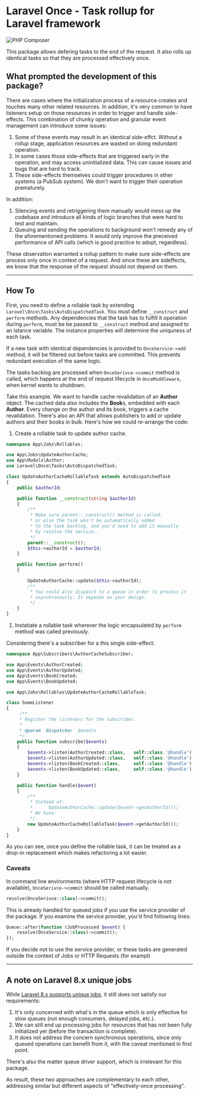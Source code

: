 # Laravel Once - Task rollup for Laravel framework
![PHP Composer](https://github.com/fshafiee/laravel-once/workflows/PHP%20Composer/badge.svg)

This package allows defering tasks to the end of the request. It also rolls up identical tasks so that they are processed effectively once.

## What prompted the development of this package?

There are cases where the initialization process of a resource creates and touches many other related resources.
In addition, it's very common to have listeners setup on those resources in order to trigger and handle side-effects.
This combination of chunky operation and granular event management can introduce some issues:

1. Some of these events may result in an identical side-effct. Without a rollup stage, application resources are wasted on doing redundant operation.
2. In some cases those side-effects that are triggered early in the operation, and may access uninitialized data. This can cause issues and bugs that are hard to track.
3. These side-effects themselves could trigger procedures in other systems (a PubSub system). We don't want to trigger their operation prematurely.

In addition:

1. Silencing events and retriggering them manually would mess up the codebase and introduce all kinds of logic branches that were hard to test and maintain.
2. Queuing and sending the operations to background won't remedy any of the aforementioned problems. It would only improve the preceived performance of API calls (which is good practice to adopt, regardless).

These observation warranted a rollup pattern to make sure side-effects are process only once in context of a request.
And since these are sideffects, we know that the response of the request should not depend on them.

---

## How To

First, you need to define a rollable task by extending `Laravel\Once\Tasks\AutoDispatchedTask`.
You must define `__construct` and `perform` methods.
Any dependencies that the task has to fulfill it operation during `perform`,
must be be passed to `__construct` method and assigned to an istance variable.
The instance properties will determine the uniquness of each task.

If a new task with identical dependencies is provided to `OnceService->add` method, it will be filtered out before tasks are committed.
This prevents redundant execution of the same logic.

The tasks backlog are processed when `OnceSerivce->commit` method is called, which happens at the end of request lifecycle in `OnceMiddleware`, when kernel wants to shutdown.

Take this example. We want to handle cache revalidation of an **Author** object. The cached data also includes the **Book**s, embedded with each **Author**. Every change on the author and its book, triggers a cache revalidation. There's also an API that allows publishers to add or update authors and their books in bulk. Here's how we could re-arrange the code:


1. Create a rollable task to update author cache.
```php
namespace App\Jobs\Rollables;

use App\Jobs\UpdateAuthorCache;
use App\Models\Author;
use Laravel\Once\Tasks\AutoDispatchedTask;

class UpdateAuthorCacheRollableTask extends AutoDispatchedTask
{
    public $authorId;

    public function __construct(string $authorId)
    {
        /**
         * Make sure parent::_construct() method is called.
         * or else the task won't be automatically added
         * to the task backlog, and you'd need to add it manually
         * by resolve the service.
         */
        parent::__construct();
        $this->authorId = $authorId;
    }

    public function perform()
    {

        UpdateAuthorCache::update($this->authorId);
        /**
         * You could also dispatch to a queue in order to process it
         * asynchronously. It depends on your design.
         */
    }
}
```

1. Instatiate a rollable task wherever the logic encapsulated by `perform` method was called previously.

Considering there's a subscriber for a this single side-effect:

```php
namespace App\Subscribers\AuthorCacheSubscriber;

use App\Events\AuthorCreated;
use App\Events\AuthorUpdated;
use App\Events\BookCreated;
use App\Events\BookUpdated;

use App\Jobs\Rollables\UpdateAuthorCacheRollableTask;

class SomeListener
{
     /**
     * Register the listeners for the subscriber.
     *
     * @param  Dispatcher  $events
     */
    public function subscribe($events)
    {
        $events->listen(AuthorCreated::class,   self::class.'@handle');
        $events->listen(AuthorUpdated::class,   self::class.'@handle');
        $events->listen(BookCreated::class,     self::class.'@handle');
        $events->listen(BookUpdated::class,     self::class.'@handle');
    }

    public function handle($event)
    {
        /**
         * Instead of:
         *      UpdateAuthorCache::update($event->getAuthorId());
         * We have:
         */
        new UpdateAuthorCacheRollableTask($event->getAuthorId());
    }
}
```

As you can see, once you define the rollable task, it can be treated as a drop-in replacement which makes refactoring a lot easier.

### Caveats
In command line environments (where HTTP request lifecycle is not available), `OnceSerivce->commit` should be called manually.

```php
resolve(OnceSerivce::class)->commit();
```

This is already handled for queued jobs if you use the service provider of the package.
If you examine the service provider, you'd find following lines:

```php
Queue::after(function (JobProcessed $event) {
    resolve(OnceService::class)->commit();
});
```

If you decide not to use the service provider, or these tasks are generated outside the context of Jobs or HTTP Requests (for exampl)

---

## A note on Laravel 8.x unique jobs

While [Laravel 8.x supports unique jobs](https://laravel.com/docs/8.x/queues#unique-jobs), it still does not satisfy our requirements:

1. It's only concerned with what's in the queue which is only effective for slow queues (not enough consumers, delayed jobs, etc.).
2. We can still end up processing jobs for resources that has not been fully initialized yet (before the transaction is complete).
3. It does not address the concern synchronous operations, since only queued operations can benefit from it, with the caveat mentioned in first point.

There's also the matter queue driver support, which is irrelevant for this package.

As result, these two approaches are complementary to each other, addressing similar but different aspects of "effectively-once processing".



